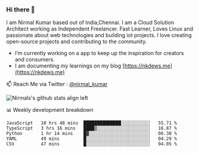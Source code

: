 ### Hi there 👋

 I am Nirmal Kumar based out of India,Chennai. I am a Cloud Solution Architect working as Independent Freelancer. Fast Learner, Loves Linux and passionate about web technologies and building iot projects. I love creating open-source projects and contributing to the community.

- I’m currently working on a app to keep up the inspiration for creators and consumers.
- I am documenting my learnings on my blog [https://nkdews.me](https://nkdews.me)

📫 Reach Me via  Twitter : [@nirmal_kumar](https://twitter.com/nirmal_kumar)

![Nirmals's github stats align left](https://github-readme-stats.vercel.app/api?username=nk-gears&show_icons=true)


📊 Weekly development breakdown

<!--START_SECTION:waka-->
```text
JavaScript   10 hrs 48 mins  ██████████████░░░░░░░░░░░   55.71 % 
TypeScript   3 hrs 16 mins   ████▒░░░░░░░░░░░░░░░░░░░░   16.87 % 
Python       1 hr 14 mins    █▓░░░░░░░░░░░░░░░░░░░░░░░   06.38 % 
YAML         49 mins         █░░░░░░░░░░░░░░░░░░░░░░░░   04.29 % 
CSV          47 mins         █░░░░░░░░░░░░░░░░░░░░░░░░   04.05 % 
```
<!--END_SECTION:waka-->



